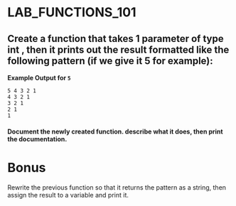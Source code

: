 # LAB_FUNCTIONS_101


## Create a function that takes 1 parameter of type int , then it prints out the result formatted like the following pattern (if we give it 5 for example):

**Example Output for `5`**
```
5 4 3 2 1   
4 3 2 1   
3 2 1   
2 1   
1   
```

#### Document the newly created function. describe what it does, then print the documentation. 


# Bonus
Rewrite the previous function so that it returns the pattern as a string, then assign the result to a variable and print it.
